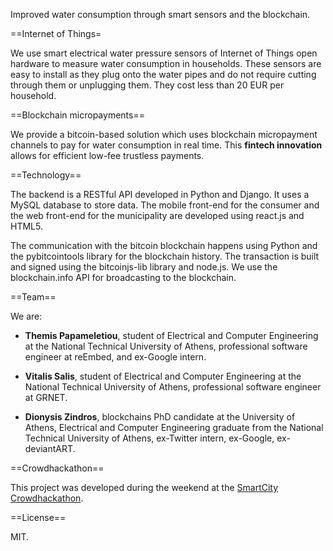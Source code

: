 Improved water consumption through smart sensors and the blockchain.

==Internet of Things=

We use smart electrical water pressure sensors of Internet of Things open
hardware to measure water consumption in households. These sensors are easy to
install as they plug onto the water pipes and do not require cutting through
them or unplugging them. They cost less than 20 EUR per household.

==Blockchain micropayments==

We provide a bitcoin-based solution which uses blockchain micropayment channels
to pay for water consumption in real time. This **fintech innovation** allows
for efficient low-fee trustless payments.

==Technology==

The backend is a RESTful API developed in Python and Django. It uses a MySQL
database to store data. The mobile front-end for the consumer and the web
front-end for the municipality are developed using react.js and HTML5.

The communication with the bitcoin blockchain happens using Python and the
pybitcointools library for the blockchain history. The transaction is built and
signed using the bitcoinjs-lib library and node.js. We use the blockchain.info
API for broadcasting to the blockchain.

==Team==

We are:

 * **Themis Papameletiou**, student of Electrical and Computer Engineering at
   the National Technical University of Athens, professional software engineer
   at reEmbed, and ex-Google intern.

 * **Vitalis Salis**, student of Electrical and Computer Engineering at the
   National Technical University of Athens, professional software engineer at
   GRNET.

 * **Dionysis Zindros**, blockchains PhD candidate at the University of Athens,
   Electrical and Computer Engineering graduate from the National Technical
   University of Athens, ex-Twitter intern, ex-Google, ex-deviantART.

==Crowdhackathon==

This project was developed during the weekend at the [SmartCity
Crowdhackathon](http://crowdhackathon.com/smartcity/). 

==License==

MIT.
